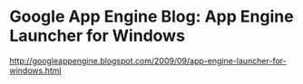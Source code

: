 <!--
id: 183599907
link: http://kevinisom.info/post/183599907/google-app-engine-blog-app-engine-launcher-for-windows
slug: google-app-engine-blog-app-engine-launcher-for-windows
date: Wed Sep 09 2009 23:27:23 GMT+1200 (NZST)
raw: {"blog_name":"kevinisom","id":183599907,"post_url":"http://kevinisom.info/post/183599907/google-app-engine-blog-app-engine-launcher-for-windows","slug":"google-app-engine-blog-app-engine-launcher-for-windows","type":"link","date":"2009-09-09 11:27:23 GMT","timestamp":1252495643,"state":"published","format":"html","reblog_key":"PUlJrLgF","tags":[],"short_url":"http://tmblr.co/Zw68YyAyOCZ","highlighted":[],"feed_item":"http://googleappengine.blogspot.com/2009/09/app-engine-launcher-for-windows.html","from_feed_id":"650234","note_count":0,"title":"Google App Engine Blog: App Engine Launcher for Windows","url":"http://googleappengine.blogspot.com/2009/09/app-engine-launcher-for-windows.html","description":""}
publish: 2009-09-09
tags: 
title: Google App Engine Blog: App Engine Launcher for Windows
-->


Google App Engine Blog: App Engine Launcher for Windows
=======================================================

<http://googleappengine.blogspot.com/2009/09/app-engine-launcher-for-windows.html>

